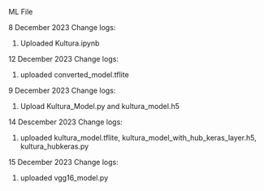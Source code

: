 ML File

8 December 2023
Change logs:
1. Uploaded Kultura.ipynb

12 December 2023
Change logs:
1. uploaded converted_model.tflite
   
9 December 2023
Change logs:
1. Upload Kultura_Model.py and kultura_model.h5

14 Descember 2023
Change logs:
1. uploaded kultura_model.tflite, kultura_model_with_hub_keras_layer.h5, kultura_hubkeras.py

15 December 2023
Change logs:
1. uploaded vgg16_model.py
